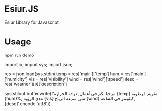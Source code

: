 # Esiur.JS
Esiur Library for Javascript

# Usage
npm run demo

import io;
import sys;
import json;

res = json.load(sys.stdin)
temp = res['main']['temp']
hum = res['main']['humidity']
vis = res['visibility']
wind = res['wind']['speed']
desc = res['weather'][0]['description']

sys.stdout.buffer.write(f'مرحبا بكم في أعمال, درجة الحرارة {temp} مئوية, الرطوبة {hum}%, مدى الرؤية {vis} متر, سرعة الرياح {wind} كيلومتر في الساعة, {desc}'.encode('utf8'))
